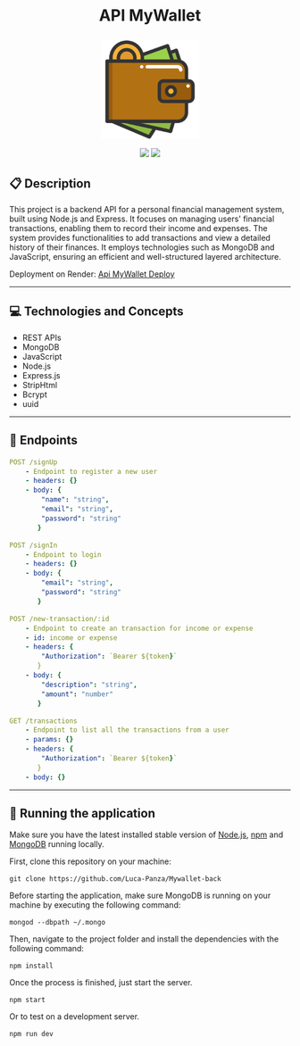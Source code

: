 # <p align = "center"> API MyWallet </p>

<p align="center">
   <img width=176px; src="./src/assets/wallet.png"/>
</p>

<p align = "center">
   <img src="https://img.shields.io/badge/author-Luca_Panza-4dae71?style=flat-square" />
   <img src="https://img.shields.io/github/languages/count/Luca-Panza/projeto14-mywallet-back?color=4dae71&style=flat-square" />
</p>


##  :clipboard: Description

This project is a backend API for a personal financial management system, built using Node.js and Express. It focuses on managing users' financial transactions, enabling them to record their income and expenses. The system provides functionalities to add transactions and view a detailed history of their finances. It employs technologies such as MongoDB and JavaScript, ensuring an efficient and well-structured layered architecture.

Deployment on Render: <a href="https://mywallet-api-njln.onrender.com" target="_blank">Api MyWallet Deploy</a>
***

## :computer:	 Technologies and Concepts

- REST APIs
- MongoDB
- JavaScript
- Node.js
- Express.js
- StripHtml
- Bcrypt
- uuid

***

## :rocket: Endpoints

```yml
POST /signUp
    - Endpoint to register a new user
    - headers: {}
    - body: {
        "name": "string",
        "email": "string",
        "password": "string"
       }
```
    
```yml 
POST /signIn
    - Endpoint to login
    - headers: {}
    - body: {
        "email": "string",
        "password": "string"
       }
```
    
```yml 
POST /new-transaction/:id
    - Endpoint to create an transaction for income or expense
    - id: income or expense
    - headers: {
        "Authorization": `Bearer ${token}`
       }
    - body: {
        "description": "string",
        "amount": "number"
       }
```

```yml 
GET /transactions
    - Endpoint to list all the transactions from a user
    - params: {}
    - headers: {
        "Authorization": `Bearer ${token}`
       }
    - body: {}
```

***

## 🏁 Running the application

Make sure you have the latest installed stable version of [Node.js](https://nodejs.org/en/download/), [npm](https://www.npmjs.com/) and [MongoDB](https://www.mongodb.com/) running locally.

First, clone this repository on your machine:

```
git clone https://github.com/Luca-Panza/Mywallet-back
```

Before starting the application, make sure MongoDB is running on your machine by executing the following command:

```
mongod --dbpath ~/.mongo
```

Then, navigate to the project folder and install the dependencies with the following command:

```
npm install
```

Once the process is finished, just start the server.

```
npm start
```

Or to test on a development server.

```
npm run dev
```
